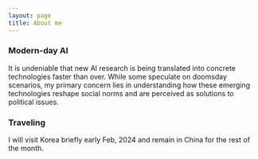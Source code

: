 ```yaml
---
layout: page
title: About me
---
```


### Modern-day AI 

<p> It is undeniable that new AI research is being translated into concrete technologies faster than over. While some speculate on doomsday scenarios, my primary concern lies in understanding how these emerging technologies reshape social norms and are perceived as solutions to political issues.  </p>

### Traveling 

<p> I will visit Korea briefly early Feb, 2024 and remain in China for the rest of the month.</p>
